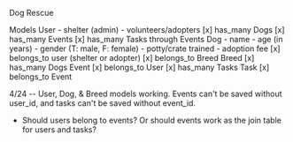 Dog Rescue

Models
  User
    - shelter (admin)
    - volunteers/adopters
    [x] has_many Dogs
    [x] has_many Events
    [x] has_many Tasks through Events
  Dog
    - name
    - age (in years)
    - gender (T: male, F: female)
    - potty/crate trained
    - adoption fee
    [x] belongs_to user (shelter or adopter)
    [x] belongs_to Breed
  Breed
    [x] has_many Dogs
  Event
    [x] belongs_to User
    [x] has_many Tasks
  Task
    [x] belongs_to Event


4/24 -- User, Dog, & Breed models working. Events can't be saved without user_id, and tasks can't be saved without event_id.
  - Should users belong to events? Or should events work as the join table for users and tasks?
